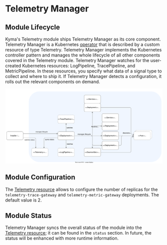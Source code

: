 # Telemetry Manager

## Module Lifecycle

Kyma's Telemetry module ships Telemetry Manager as its core component. Telemetry Manager is a Kubernetes [operator](https://kubernetes.io/docs/concepts/extend-kubernetes/operator/) that is described by a custom resource of type Telemetry. Telemetry Manager implements the Kubernetes controller pattern and manages the whole lifecycle of all other components covered in the Telemetry module.
Telemetry Manager watches for the user-created Kubernetes resources: LogPipeline, TracePipeline, and MetricPipeline. In these resources, you specify what data of a signal type to collect and where to ship it.
If Telemetry Manager detects a configuration, it rolls out the relevant components on demand.

![Manager](assets/manager-lifecycle.drawio.svg)

## Module Configuration

The [Telemetry resource](resources/01-telemetry.md) allows to configure the number of replicas for the `telemetry-trace-gateway` and `telemetry-metric-gateway` deployments. The default value is 2.

## Module Status

Telemetry Manager syncs the overall status of the module into the [Telemetry resource](resources/01-telemetry.md); it can be found in the `status` section. In future, the status will be enhanced with more runtime information.
